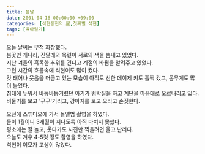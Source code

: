 ```yaml
---
title: 봄날
date: 2001-04-16 00:00:00 +09:00
categories: [석현동현의 星,첫째별 석현]
tags: [육아일기]
---
```


오늘 날씨는 무척 화창했다.  
봄꽃인 개나리, 진달래와 목련이 서로의 색을 뽐내고 있었다.  
지난 겨울의 혹독한 추위를 견디고 계절의 바뀜을 알려주고 있었다.  
그런 시간의 흐름속에 석현이도 많이 컸다.  
갓 태어나 웃음을 머금고 있는 모습이 아직도 선한 데이제 키도 훌쩍 컸고, 몸무게도 많이 늘었다.  
침대에 누워서 바둥바둥거렸던 아기가 뜀박질을 하고 계단을 마음대로 오르내리고 있다.  
비둘기를 보고 '구구'거리고, 강아지를 보고 오라고 손짓한다.

오전에 스튜디오에 가서 돌앨범 촬영을 하였다.  
돌이 1월이니 3개월이 지나도록 아직 마치지 못했다.  
평소에는 잘 놀고, 웃다가도 사진만 찍을려면 울고 난리다.  
오늘도 겨우 4-5컷 정도 촬영을 하였다.  
석현이 이모가 고생이 많았다.
